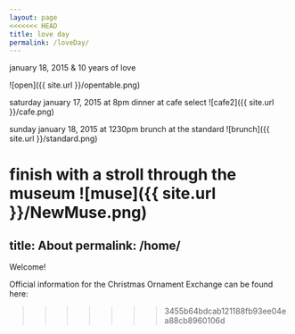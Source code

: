 ```yaml
---
layout: page
<<<<<<< HEAD
title: love day
permalink: /loveDay/
---
```

january 18, 2015 & 10 years of love




![open]({{ site.url }}/opentable.png)

saturday january 17, 2015 at 8pm dinner at cafe select
![cafe2]({{ site.url }}/cafe.png)

sunday january 18, 2015 at 1230pm
brunch at the standard
![brunch]({{ site.url }}/standard.png)



finish with a stroll through the museum
![muse]({{ site.url }}/NewMuse.png)
=======
title: About
permalink: /home/
---

Welcome!

Official information for the Christmas Ornament Exchange can be found here:
>>>>>>> 3455b64bdcab121188fb93ee04ea88cb8960106d

<!--You can find the source code for Jekyll at [github.com/jekyll/jekyll](https://github.com/jekyll/jekyll)-->
